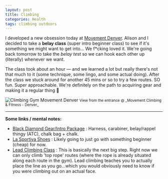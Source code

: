 ```yaml
---
layout: post
title: Climbing
categories: Health
tags: climbing outdoors
---
```

I developed a new obsession today at [Movement Denver](http://movementdenver.com/). Alison and I decided to take a **belay class** (super intro beginner class) to see if it's something we might want to get into... We f*cking loved it. We're going back tomorrow to take the _belay test_ so we can hook each other up (literally) whenever we want.

The class took about an hour — and we learned a lot but really there's not that much to it (some technique, some lingo, and some actual doing). After the class we stuck around for another 45 mins or so to try a few routes. SO fun. Super approachable. We're definitely on the path to acquiring gear and making it a regular thing :link:

<img src="https://scontent.cdninstagram.com/hphotos-xfa1/t51.2885-15/e35/12135273_833252756772062_1378764507_n.jpg" alt="Climbing Gym Movement Denver" />
<small>View from the entrance @ _Movement Climbing &amp; Fitness - Denver_</small>

---

**Some links / mental notes:**

- [Black Diamond Gear/Intro Package](http://blackdiamondequipment.com/en/climbing-harnesses/momentum-package-BD651066_cfg.html#start=11) : Harness, carabiner, belay/rappel thingy (ATC), chalk bag + chalk.
- [La Sportiva Shoes](http://www.sportiva.com/products/footwear/climbingapproach) : Likely going to just go with something beginner (cheap) for now.
- [Lead Climbing Class](http://movementdenver.com/climbing-classes/) : This is basically the next big step. Right now we can only climb 'top rope' routes (where the rope is already situated along each route in the gym). Lead climbing teaches you to actually place the line as you go...which you would obviously need to know if you were climbing out on an actual face.

